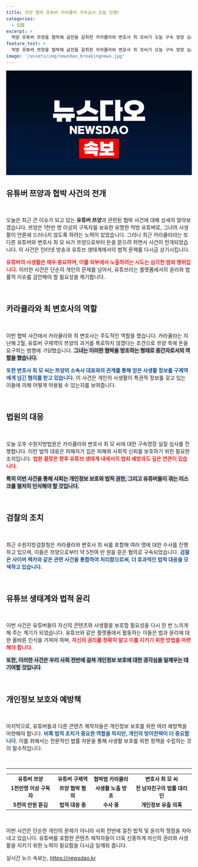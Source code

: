 ```yaml
---
title: 쯔양 협박 유튜버 카라큘라 구속심사 오늘 진행!
categories:
  - 법률
excerpt: >
  먹방 유튜버 쯔양을 협박해 금전을 갈취한 카라큘라와 변호사 최 모씨가 오늘 구속 영장 심사를 받습니다. 충격적인 사건의 전말과 이들이 저지른 범죄의 실체를 밝혀냅니다!
feature_text: >
  먹방 유튜버 쯔양을 협박해 금전을 갈취한 카라큘라와 변호사 최 모씨가 오늘 구속 영장 심사를 받습니다. 충격적인 사건의 전말과 이들이 저지른 범죄의 실체를 밝혀냅니다!
image: '/assets/img/newsdao_breakingnews.jpg'
---
```


<p><img src="/assets/img/newsdao_breakingnews.jpg" alt="ranknews 속보" /></p>

<h2 data-ke-size="size26">유튜버 쯔양과 협박 사건의 전개</h2>

<p data-ke-size="size16">&nbsp;</p>

<p>오늘은 최근 큰 이슈가 되고 있는 <b>유튜버 쯔양</b>과 관련된 협박 사건에 대해 상세히 알아보겠습니다. 쯔양은 1천만 명 이상의 구독자를 보유한 유명한 먹방 유튜버로, 그녀의 사생활이 언론에 드러나지 않도록 하려는 노력이 있었습니다. 그러나 최근 카라큘라라는 또 다른 유튜버와 변호사 최 모 씨가 쯔양으로부터 돈을 뜯으려 하면서 사건이 전개되었습니다. 이 사건은 인터넷 방송과 유튜브 생태계에서의 법적 문제를 다시금 상기시킵니다. </p>

<p><b><span style="color: #ee2323;">유튜버의 사생활은 매우 중요하며, 이를 외부에서 노출하려는 시도는 심각한 범죄 행위입니다.</span></b> 이러한 사건은 단순히 개인의 문제를 넘어서, 유튜브라는 플랫폼에서의 윤리와 법률적 이슈를 감안해야 할 필요성을 제기합니다. </p>

<p data-ke-size="size16">&nbsp;</p>

<h2 data-ke-size="size26">카라큘라와 최 변호사의 역할</h2>

<p data-ke-size="size16">&nbsp;</p>

<p>이번 협박 사건에서 카라큘라와 최 변호사는 주도적인 역할을 했습니다. 카라큘라는 지난해 2월, 유튜버 구제역이 쯔양의 과거를 폭로하지 않겠다는 조건으로 쯔양 측에 돈을 요구하는 범행에 <em>가담</em>했습니다. <b><span style="background-color: #21538527;">그녀는 이러한 협박을 방조하는 형태로 중간자로서의 역할을 했습니다.</span></b> </p>

<p><b><span style="color: #1a5490;">또한 변호사 최 모 씨는 쯔양의 소속사 대표와의 관계를 통해 얻은 사생활 정보를 구제역에게 넘긴 혐의를 받고 있습니다.</span></b> 이 사건은 개인의 사생활이 특권적 정보를 갖고 있는 이들에 의해 어떻게 악용될 수 있는지를 보여줍니다.</p>

<p data-ke-size="size16">&nbsp;</p>

<h2 data-ke-size="size26">법원의 대응</h2>

<p data-ke-size="size16">&nbsp;</p>

<p>오늘 오후 수원지방법원은 카라큘라와 변호사 최 모 씨에 대한 구속영장 실질 심사를 진행합니다. 이런 법적 대응은 피해자가 입은 피해와 사회적 신뢰를 보호하기 위한 필요한 조치입니다. <b><span style="color: #ee2323;">법원 결정은 향후 유튜브 생태계 내에서의 범죄 예방과도 깊은 연관이 있습니다.</span></b> </p>

<p><b><span style="background-color: #21538527;">특히 이번 사건을 통해 사회는 개인정보 보호와 법적 권한, 그리고 유튜버들이 겪는 리스크를 철저히 인식해야 할 것입니다.</span></b> </p>

<p data-ke-size="size16">&nbsp;</p>

<h2 data-ke-size="size26">검찰의 조치</h2>

<p data-ke-size="size16">&nbsp;</p>

<p>최근 수원지방검찰청은 카라큘라와 변호사 최 씨를 포함해 여러 명에 대한 수사를 진행하고 있으며, 이들은 쯔양으로부터 약 5천여 만 원을 뜯은 혐의로 구속되었습니다. <b><span style="color: #1a5490;">검찰은 사이버 렉카와 같은 관련 사건을 통합하여 처리함으로써, 더 효과적인 법적 대응을 모색하고 있습니다.</span></b> </p>

<p data-ke-size="size16">&nbsp;</p>

<h2 data-ke-size="size26">유튜브 생태계와 법적 윤리</h2>

<p data-ke-size="size16">&nbsp;</p>

<p>이번 사건은 유튜버들이 자신의 콘텐츠와 사생활을 보호할 필요성을 다시 한 번 느끼게 해 주는 계기가 되었습니다. 유튜브와 같은 플랫폼에서 활동하는 이들은 법과 윤리에 대한 올바른 인식을 가져야 하며, <b><span style="color: #ee2323;">자신의 권리를 정확히 알고 이를 지키기 위한 방법을 마련해야 합니다.</span></b> </p>

<p><b><span style="background-color: #21538527;">또한, 이러한 사건은 우리 사회 전반에 걸쳐 개인정보 보호에 대한 경각심을 일깨우는 데 기여할 것입니다</span></b>. </p>

<p data-ke-size="size16">&nbsp;</p>

<h2 data-ke-size="size26">개인정보 보호와 예방책</h2>

<p data-ke-size="size16">&nbsp;</p>

<p>마지막으로, 유튜버들과 다른 콘텐츠 제작자들은 개인정보 보호를 위한 여러 예방책을 마련해야 합니다. <b><span style="color: #1a5490;">비록 법적 조치가 중요한 역할을 하지만, 개인의 방어전략이 더 중요합니다.</span></b> 이를 위해서는 전문적인 법률 자문을 통해 사생활 보호를 위한 정책을 수립하는 것이 필수적입니다. </p>

<p data-ke-size="size16">&nbsp;</p>

<hr>

<table style="width: 100%;border-collapse: collapse;">
<tr>
<td style="text-align: center; height: 17px;"><b>유튜버 쯔양</b></td>
<td style="text-align: center; height: 17px;"><b>유튜버 구제역</b></td>
<td style="text-align: center; height: 17px;"><b>협박범 카라큘라</b></td>
<td style="text-align: center; height: 17px;"><b>변호사 최 모 씨</b></td>
</tr>
<tr>
<td style="text-align: center; height: 17px;"><b>1천만명 이상 구독자</b></td>
<td style="text-align: center; height: 17px;"><b>쯔양 협박 혐의</b></td>
<td style="text-align: center; height: 17px;"><b>사생활 노출 방조</b></td>
<td style="text-align: center; height: 17px;"><b>전 남자친구의 법률 대리인</b></td>
</tr>
<tr>
<td style="text-align: center; height: 17px;"><b>5천여 만원 뜯김</b></td>
<td style="text-align: center; height: 17px;"><b>법적 대응 중</b></td>
<td style="text-align: center; height: 17px;"><b>수사 중</b></td>
<td style="text-align: center; height: 17px;"><b>개인정보 유출 의혹</b></td>
</tr>
</table>

<p data-ke-size="size16">&nbsp;</p>

<p>이번 사건은 단순한 개인의 문제가 아니라 사회 전반에 걸친 법적 및 윤리적 쟁점을 자아내고 있습니다. 유튜버를 포함한 콘텐츠 제작자들이 더욱 신중하게 자신의 권리와 사생활을 지키기 위한 노력이 필요함을 다시금 일깨워 줍니다. </p>
실시간 뉴스 속보는, <a href="https://newsdao.kr" rel="dofollow">https://newsdao.kr</a>


